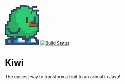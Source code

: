 ![kiwi](https://github.com/trydent-io/kiwi/blob/master/kiwi.png) 
[![Build Status](https://travis-ci.org/trydent-io/kiwi.svg?branch=master)](https://travis-ci.org/trydent-io/kiwi)
# Kiwi
The easiest way to transform a fruit to an animal in Java!

